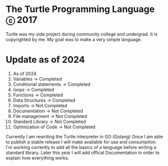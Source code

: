 # The Turtle Programming Language ⓒ 2017
Turtle was my side project during community college and undergrad. 
It is copyrighted by me. My goal was to make a very simple language. 



# Update as of 2024
1. As of 2024.
2. Variables  -> Completed
3. Conditional statements -> Completed
4. loops -> Completed
5. Functions -> Completed
6. Data Structures -> Completed
7. Imports -> Not Completed
8. Documentation -> Not Completed
9. File management ->  Not Completed
10. Standard Library -> Not Completed
11. Optimization of Code -> Not Completed

Currently I am rewriting the Turtle interpreter in GO (Golang)
Once I am able to publish a stable release I will make available for use and consumption.
I'm working currently to add all the basics of a language before writing a standard library.
Later this year I will add offical Documentation in order to explain how everything works.
